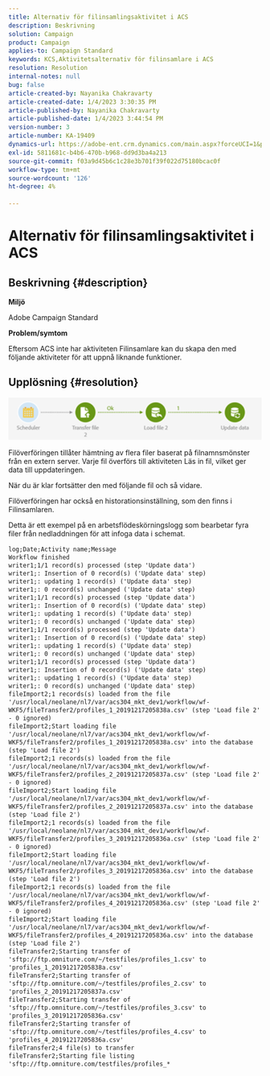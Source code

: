 ```yaml
---
title: Alternativ för filinsamlingsaktivitet i ACS
description: Beskrivning
solution: Campaign
product: Campaign
applies-to: Campaign Standard
keywords: KCS,Aktivitetsalternativ för filinsamlare i ACS
resolution: Resolution
internal-notes: null
bug: false
article-created-by: Nayanika Chakravarty
article-created-date: 1/4/2023 3:30:35 PM
article-published-by: Nayanika Chakravarty
article-published-date: 1/4/2023 3:44:54 PM
version-number: 3
article-number: KA-19409
dynamics-url: https://adobe-ent.crm.dynamics.com/main.aspx?forceUCI=1&pagetype=entityrecord&etn=knowledgearticle&id=174e67b4-448c-ed11-81ac-6045bd006ce9
exl-id: 5811681c-b4b6-470b-b968-dd9d3ba4a213
source-git-commit: f03a9d45b6c1c28e3b701f39f022d75180bcac0f
workflow-type: tm+mt
source-wordcount: '126'
ht-degree: 4%

---
```


# Alternativ för filinsamlingsaktivitet i ACS

## Beskrivning {#description}


<b>Miljö</b>

Adobe Campaign Standard

<b>Problem/symtom</b>

Eftersom ACS inte har aktiviteten Filinsamlare kan du skapa den med följande aktiviteter för att uppnå liknande funktioner.


## Upplösning {#resolution}


![](assets/8e624e34-2cce-ec11-a7b5-0022480a8e40.png)

Filöverföringen tillåter hämtning av flera filer baserat på filnamnsmönster från en extern server. Varje fil överförs till aktiviteten Läs in fil, vilket ger data till uppdateringen.

När du är klar fortsätter den med följande fil och så vidare.

Filöverföringen har också en historationsinställning, som den finns i Filinsamlaren.

Detta är ett exempel på en arbetsflödeskörningslogg som bearbetar fyra filer från nedladdningen för att infoga data i schemat.




```
log;Date;Activity name;Message
Workflow finished
writer1;1/1 record(s) processed (step 'Update data')
writer1;: Insertion of 0 record(s) ('Update data' step)
writer1;: updating 1 record(s) ('Update data' step)
writer1;: 0 record(s) unchanged ('Update data' step)
writer1;1/1 record(s) processed (step 'Update data')
writer1;: Insertion of 0 record(s) ('Update data' step)
writer1;: updating 1 record(s) ('Update data' step)
writer1;: 0 record(s) unchanged ('Update data' step)
writer1;1/1 record(s) processed (step 'Update data')
writer1;: Insertion of 0 record(s) ('Update data' step)
writer1;: updating 1 record(s) ('Update data' step)
writer1;: 0 record(s) unchanged ('Update data' step)
writer1;1/1 record(s) processed (step 'Update data')
writer1;: Insertion of 0 record(s) ('Update data' step)
writer1;: updating 1 record(s) ('Update data' step)
writer1;: 0 record(s) unchanged ('Update data' step)
fileImport2;1 records(s) loaded from the file '/usr/local/neolane/nl7/var/acs304_mkt_dev1/workflow/wf-WKF5/fileTransfer2/profiles_1_20191217205838a.csv' (step 'Load file 2' - 0 ignored)
fileImport2;Start loading file '/usr/local/neolane/nl7/var/acs304_mkt_dev1/workflow/wf-WKF5/fileTransfer2/profiles_1_20191217205838a.csv' into the database (step 'Load file 2')
fileImport2;1 records(s) loaded from the file '/usr/local/neolane/nl7/var/acs304_mkt_dev1/workflow/wf-WKF5/fileTransfer2/profiles_2_20191217205837a.csv' (step 'Load file 2' - 0 ignored)
fileImport2;Start loading file '/usr/local/neolane/nl7/var/acs304_mkt_dev1/workflow/wf-WKF5/fileTransfer2/profiles_2_20191217205837a.csv' into the database (step 'Load file 2')
fileImport2;1 records(s) loaded from the file '/usr/local/neolane/nl7/var/acs304_mkt_dev1/workflow/wf-WKF5/fileTransfer2/profiles_3_20191217205836a.csv' (step 'Load file 2' - 0 ignored)
fileImport2;Start loading file '/usr/local/neolane/nl7/var/acs304_mkt_dev1/workflow/wf-WKF5/fileTransfer2/profiles_3_20191217205836a.csv' into the database (step 'Load file 2')
fileImport2;1 records(s) loaded from the file '/usr/local/neolane/nl7/var/acs304_mkt_dev1/workflow/wf-WKF5/fileTransfer2/profiles_4_20191217205836a.csv' (step 'Load file 2' - 0 ignored)
fileImport2;Start loading file '/usr/local/neolane/nl7/var/acs304_mkt_dev1/workflow/wf-WKF5/fileTransfer2/profiles_4_20191217205836a.csv' into the database (step 'Load file 2')
fileTransfer2;Starting transfer of 'sftp://ftp.omniture.com/~/testfiles/profiles_1.csv' to 'profiles_1_20191217205838a.csv'
fileTransfer2;Starting transfer of 'sftp://ftp.omniture.com/~/testfiles/profiles_2.csv' to 'profiles_2_20191217205837a.csv'
fileTransfer2;Starting transfer of 'sftp://ftp.omniture.com/~/testfiles/profiles_3.csv' to 'profiles_3_20191217205836a.csv'
fileTransfer2;Starting transfer of 'sftp://ftp.omniture.com/~/testfiles/profiles_4.csv' to 'profiles_4_20191217205836a.csv'
fileTransfer2;4 file(s) to transfer
fileTransfer2;Starting file listing 'sftp://ftp.omniture.com/testfiles/profiles_*
```
